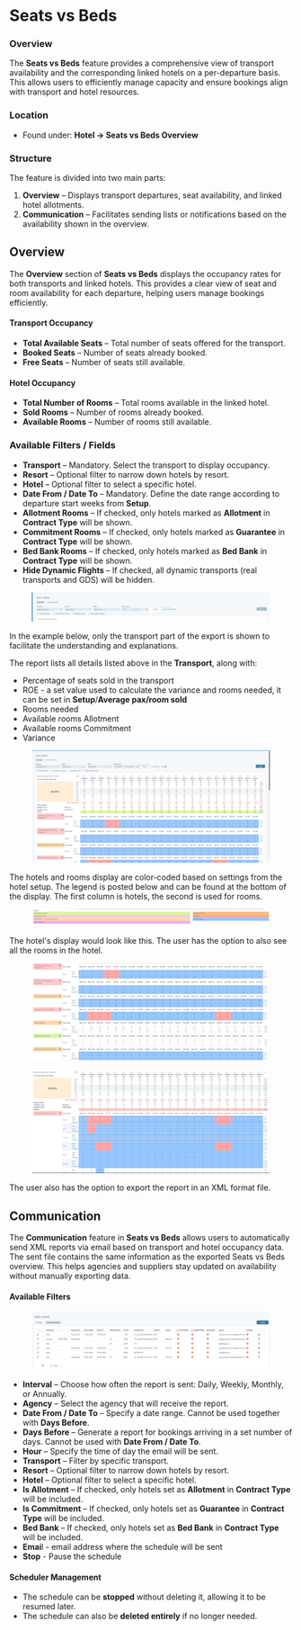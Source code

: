 # Seats vs Beds

### Overview

The **Seats vs Beds** feature provides a comprehensive view of transport availability and the corresponding linked hotels on a per-departure basis. This allows users to efficiently manage capacity and ensure bookings align with transport and hotel resources.

### Location

* Found under: **Hotel → Seats vs Beds Overview**

### Structure

The feature is divided into two main parts:

1. **Overview** – Displays transport departures, seat availability, and linked hotel allotments.
2. **Communication** – Facilitates sending lists or notifications based on the availability shown in the overview.

## Overview <a href="#overview" id="overview"></a>

The **Overview** section of **Seats vs Beds** displays the occupancy rates for both transports and linked hotels. This provides a clear view of seat and room availability for each departure, helping users manage bookings efficiently.

#### Transport Occupancy

* **Total Available Seats** – Total number of seats offered for the transport.
* **Booked Seats** – Number of seats already booked.
* **Free Seats** – Number of seats still available.

#### Hotel Occupancy

* **Total Number of Rooms** – Total rooms available in the linked hotel.
* **Sold Rooms** – Number of rooms already booked.
* **Available Rooms** – Number of rooms still available.

### Available Filters / Fields

* **Transport** – Mandatory. Select the transport to display occupancy.
* **Resort** – Optional filter to narrow down hotels by resort.
* **Hotel** – Optional filter to select a specific hotel.
* **Date From / Date To** – Mandatory. Define the date range according to departure start weeks from **Setup**.
* **Allotment Rooms** – If checked, only hotels marked as **Allotment** in **Contract Type** will be shown.
* **Commitment Rooms** – If checked, only hotels marked as **Guarantee** in **Contract Type** will be shown.
* **Bed Bank Rooms** – If checked, only hotels marked as **Bed Bank** in **Contract Type** will be shown.
* **Hide Dynamic Flights** – If checked, all dynamic transports (real transports and GDS) will be hidden.

<figure><img src=".gitbook/assets/image (6) (1) (1) (1) (1) (1) (1) (1) (1) (1) (1) (1) (1) (1) (1) (1) (1) (1) (1) (1) (1) (1).png" alt=""><figcaption></figcaption></figure>

In the example below, only the transport part of the export is shown to facilitate the understanding and explanations.

The report lists all details listed above in the **Transport**, along with:

* Percentage of seats sold in the transport
* ROE - a set value used to calculate the variance and rooms needed, it can be set in **Setup**/**Average pax/room sold**
* Rooms needed
* Available rooms Allotment
* Available rooms Commitment
* Variance

<figure><img src=".gitbook/assets/image (1) (1) (1) (1) (1) (1) (1) (1) (1) (1) (1) (1) (1) (1) (1) (1) (1) (1) (1) (1) (1) (1) (1) (1) (1) (1) (1) (1) (1) (1) (1) (1) (1) (1) (1) (1) (1) (1) (1) (1) (1) (1) (1) (1) (1) (1) (1) (1) (1) (1) (1) (1) (1) (1) (1) (1) (1) (1).png" alt=""><figcaption></figcaption></figure>

The hotels and rooms display are color-coded based on settings from the hotel setup. The legend is posted below and can be found at the bottom of the display. The first column is hotels, the second is used for rooms.

<figure><img src=".gitbook/assets/image (2) (1) (1) (1) (1) (1) (1) (1) (1) (1) (1) (1) (1) (1) (1) (1) (1) (1) (1) (1) (1) (1) (1) (1) (1) (1) (1) (1) (1) (1) (1) (1) (1) (1) (1) (1) (1) (1) (1) (1) (1) (1).png" alt=""><figcaption></figcaption></figure>

The hotel's display would look like this. The user has the option to also see all the rooms in the hotel.

<figure><img src=".gitbook/assets/image (3) (1) (1) (1) (1) (1) (1) (1) (1) (1) (1) (1) (1) (1) (1) (1) (1) (1) (1) (1) (1) (1) (1) (1) (1) (1) (1) (1) (1) (1) (1) (1) (1) (1) (1) (1) (1).png" alt=""><figcaption></figcaption></figure>

<figure><img src=".gitbook/assets/image (4) (1) (1) (1) (1) (1) (1) (1) (1) (1) (1) (1) (1) (1) (1) (1) (1) (1) (1) (1) (1) (1) (1) (1) (1) (1) (1) (1) (1) (1).png" alt=""><figcaption></figcaption></figure>

The user also has the option to export the report in an XML format file.

## Communication <a href="#communication" id="communication"></a>

The **Communication** feature in **Seats vs Beds** allows users to automatically send XML reports via email based on transport and hotel occupancy data. The sent file contains the same information as the exported Seats vs Beds overview. This helps agencies and suppliers stay updated on availability without manually exporting data.

#### Available Filters&#x20;

<figure><img src=".gitbook/assets/image (411).png" alt=""><figcaption></figcaption></figure>

* **Interval** – Choose how often the report is sent: Daily, Weekly, Monthly, or Annually.
* **Agency** – Select the agency that will receive the report.
* **Date From / Date To** – Specify a date range. Cannot be used together with **Days Before**.
* **Days Before** – Generate a report for bookings arriving in a set number of days. Cannot be used with **Date From / Date To**.
* **Hour** – Specify the time of day the email will be sent.
* **Transport** – Filter by specific transport.
* **Resort** – Optional filter to narrow down hotels by resort.
* **Hotel** – Optional filter to select a specific hotel.
* **Is Allotment** – If checked, only hotels set as **Allotment** in **Contract Type** will be included.
* **Is Commitment** – If checked, only hotels set as **Guarantee** in **Contract Type** will be included.
* **Bed Bank** – If checked, only hotels set as **Bed Bank** in **Contract Type** will be included.
* **Emai**l - email address where the schedule will be sent
* **Stop** - Pause the schedule

#### Scheduler Management

* The schedule can be **stopped** without deleting it, allowing it to be resumed later.
* The schedule can also be **deleted entirely** if no longer needed.
